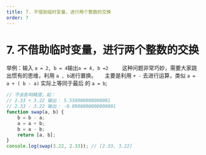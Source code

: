 ```yaml
---
title: 7. 不借助临时变量，进行两个整数的交换
order: 7
---
```


# 7. 不借助临时变量，进行两个整数的交换

举例：输入 `a = 2, b = 4`输出`a = 4, b =2`
　　
这种问题非常巧妙，需要大家跳出惯有的思维，利用 `a , b`进行置换。
　
主要是利用 `+ -` 去进行运算，类似 `a = a + ( b - a)` 实际上等同于最后 的 `a = b`;

```js
// 不会影响精度，如：
// 2.33 + 3.22 输出： 5.550000000000001
// 2.33 - 3.22 输出： -0.8900000000000001
function swap(a, b) {
    b = b - a;
    a = a + b;
    b = a - b;
    return [a, b];
}
console.log(swap(3.22, 2.33)); // [2.33, 3.22]
```
